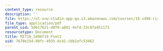 ```yaml
---
content_type: resource
description: ''
file: https://ol-ocw-studio-app-qa.s3.amazonaws.com/courses/16-s498-risk-aware-and-robust-nonlinear-planning-fall-2019/7670e15d08fc4935dc41cbb2afc53462_MIT16_S498f19_Pset1.pdf
file_type: application/pdf
parent_uid: 5d617621-d0f0-a881-4efd-33c87a451173
resourcetype: Document
title: MIT16_S498f19_Pset1
uid: 7670e15d-08fc-4935-dc41-cbb2afc53462
---
```

